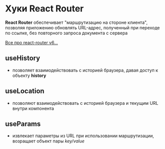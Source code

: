 # Хуки React Router

**React Router** обеспечивает "маршрутизацию на стороне клиента", позволяя приложению обновлять URL-адрес, полученный при переходе по ссылке, без повторного запроса документа с сервера

[Все про react-router v6...](https://it-dev-journal.ru/articles/polnoe-rukovodstvo-po-react-router-v6-podrobno-o-routerah)

## useHistory

- позволяет взаимодействовать с историей браузера, давая доступ к объекту **history**

## useLocation

- позволяют взаимодействовать с историей браузера и текущим URL внутри компонента

## useParams

- извлекает параметры из URL при использовании маршрутизации, возращает объект пары _key/value_

